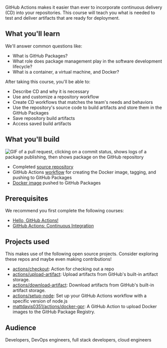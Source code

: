 GitHub Actions makes it easier than ever to incorporate continuous delivery (CD) into your repositories.  This course will teach you what is needed to test and deliver artifacts that are ready for deployment.

## What you'll learn

We'll answer common questions like:

- What is GitHub Packages? 
- What role does package management play in the software development lifecycle? 
- What is a container, a virtual machine, and Docker? 

After taking this course, you'll be able to:

- Describe CD and why it is necessary
- Use and customize a repository workflow
- Create CD workflows that matches the team's needs and behaviors
- Use the repository's source code to build artifacts and store them in the GitHub Packages
- Save repository build artifacts
- Access saved build artifacts

## What you'll build

![GIF of a pull request, clicking on a commit status, shows logs of a package publishing, then shows package on the GitHub repository](https://user-images.githubusercontent.com/16547949/74983056-51122480-5403-11ea-8c86-29c42e69fb87.gif)

- Completed [source repository](https://github.com/githubtraining/github-actions-for-packages-demo)
- GitHub Actions [workflow](https://github.com/githubtraining/github-actions-for-packages-demo/runs/458940996?check_suite_focus=true) for creating the Docker image, tagging, and pushing to GitHub Packages
- [Docker image](https://github.com/githubtraining/github-actions-for-packages-demo/packages/133342) pushed to GitHub Packages

## Prerequisites

We recommend you first complete the following courses:
- [Hello, GitHub Actions!](https://lab.github.com/github/hello-github-actions!)
- [GitHub Actions: Continuous Integration](https://lab.github.com/githubtraining/github-actions:-continuous-integration)

## Projects used
This makes use of the following open source projects. Consider exploring these repos and maybe even making contributions!

- [actions/checkout](https://github.com/actions/checkout): Action for checking out a repo
- [actions/upload-artifact](https://github.com/actions/upload-artifact): Upload artifacts from GitHub's built-in artifact storage.
- [actions/download-artifact](https://github.com/actions/download-artifact): Download artifacts from GitHub's built-in artifact storage.
- [actions/setup-node](https://github.com/actions/setup-node): Set up your GitHub Actions workflow with a specific version of node.js
- [mattdavis0351/actions/docker-gpr](https://github.com/mattdavis0351/actions/tree/master/docker-gpr): A GitHub Action to upload Docker images to the GitHub Package Registry.

## Audience

Developers, DevOps engineers, full stack developers, cloud engineers